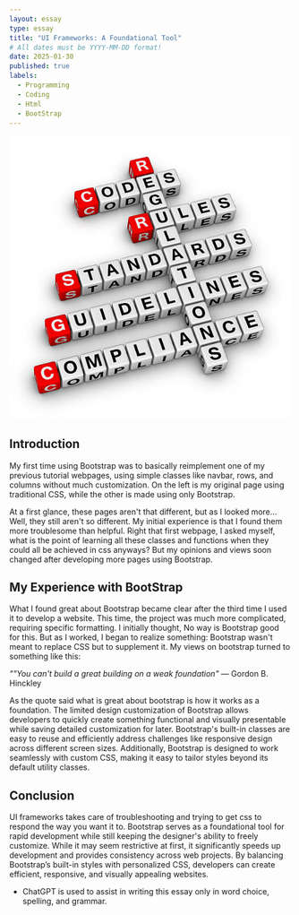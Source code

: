 ```yaml
---
layout: essay
type: essay
title: "UI Frameworks: A Foundational Tool"
# All dates must be YYYY-MM-DD format!
date: 2025-01-30
published: true
labels:
  - Programming
  - Coding
  - Html
  - BootStrap
---
```

<img src="../img/essays/CodingStandard.jpg">

## Introduction
My first time using Bootstrap was to basically reimplement one of my previous tutorial webpages, using simple classes like navbar, rows, and columns without much customization. On the left is my original page using traditional CSS, while the other is made using only Bootstrap.

At a first glance, these pages aren't that different, but as I looked more... Well, they still aren't so different. My initial experience is that I found them more troublesome than helpful. Right that first webpage, I asked myself, what is the point of learning all these classes and functions when they could all be achieved in css anyways? But my opinions and views soon changed after developing more pages using Bootstrap.

## My Experience with BootStrap

What I found great about Bootstrap became clear after the third time I used it to develop a website. This time, the project was much more complicated, requiring specific formatting. I initially thought, No way is Bootstrap good for this. But as I worked, I began to realize something: Bootstrap wasn't meant to replace CSS but to supplement it. My views on bootstrap turned to something like this:

*""You can't build a great building on a weak foundation"* ― Gordon B. Hinckley

As the quote said what is great about bootstrap is how it works as a foundation. The limited design customization of Bootstrap allows developers to quickly create something functional and visually presentable while saving detailed customization for later. Bootstrap's built-in classes are easy to reuse and efficiently address challenges like responsive design across different screen sizes. Additionally, Bootstrap is designed to work seamlessly with custom CSS, making it easy to tailor styles beyond its default utility classes.

## Conclusion

UI frameworks takes care of troubleshooting and trying to get css to respond the way you want it to. Bootstrap serves as a foundational tool for rapid development while still keeping the designer's ability to freely customize. While it may seem restrictive at first, it significantly speeds up development and provides consistency across web projects. By balancing Bootstrap’s built-in styles with personalized CSS, developers can create efficient, responsive, and visually appealing websites.

- ChatGPT is used to assist in writing this essay only in word choice, spelling, and grammar.


